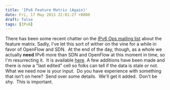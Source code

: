 ```yaml
---
title: 'IPv6 Feature Matrix (Again)'
date: Fri, 17 May 2013 22:01:27 +0000
draft: false
tags: [IPv6]
---
```


There has been some recent chatter on the [IPv6 Ops mailing list](http://lists.cluenet.de/mailman/listinfo/ipv6-ops) about the feature matrix. Sadly, I've let this sort of wither on the vine for a while in favor of OpenFlow and SDN.  At the end of the day, though, as a whole we actually **need** IPv6 more than SDN and OpenFlow at this moment in time, so I'm resurrecting it.  It is available [here](https://docs.google.com/spreadsheet/ccc?key=0AkRPccDFxV1kdEVNNEhFbG9UZWJlNVJ4NHJlWGtWV1E&amp;usp=sharing). A few additions have been made and there is now a "last edited" cell so folks can tell if the data is stale or not.  What we need now is your input.  Do you have experience with something that isn't on here?  Send over some details.  We'll get it added.  Don't be shy.  This is important.